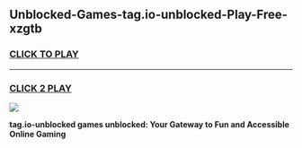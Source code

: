 
## Unblocked-Games-tag.io-unblocked-Play-Free-xzgtb
<h3>
<a href="https://premium76.site?title=tag.io-unblocked&ref=19M">CLICK TO PLAY</a></h3>
<hr>

<h3>
<a href="https://premium76.site?title=tag.io-unblocked&ref=19M">CLICK 2 PLAY</a>
  
</h3>

<a href="https://premium76.site?title=tag.io-unblocked&ref=19M"><img src="https://clearcache.store/games.png"></a>


**tag.io-unblocked games unblocked: Your Gateway to Fun and Accessible Online Gaming**
